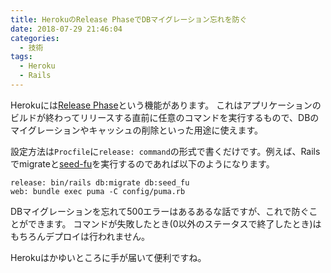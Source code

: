 ```yaml
---
title: HerokuのRelease PhaseでDBマイグレーション忘れを防ぐ
date: 2018-07-29 21:46:04
categories:
  - 技術
tags:
  - Heroku
  - Rails
---
```


Herokuには[Release Phase](https://devcenter.heroku.com/articles/release-phase)という機能があります。
これはアプリケーションのビルドが終わってリリースする直前に任意のコマンドを実行するもので、DBのマイグレーションやキャッシュの削除といった用途に使えます。

設定方法は`Procfile`に`release: command`の形式で書くだけです。例えば、Railsでmigrateと[seed-fu](https://github.com/mbleigh/seed-fu)を実行するのであれば以下のようになります。

```
release: bin/rails db:migrate db:seed_fu
web: bundle exec puma -C config/puma.rb
```

DBマイグレーションを忘れて500エラーはあるあるな話ですが、これで防ぐことができます。
コマンドが失敗したとき(0以外のステータスで終了したとき)はもちろんデプロイは行われません。

Herokuはかゆいところに手が届いて便利ですね。
